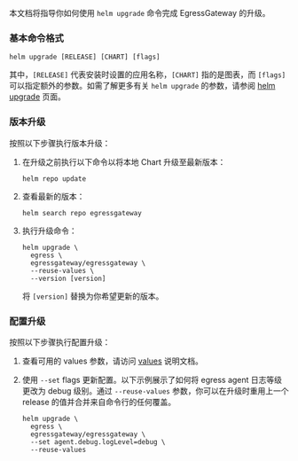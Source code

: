 本文档将指导你如何使用 `helm upgrade` 命令完成 EgressGateway 的升级。

### 基本命令格式

```shell
helm upgrade [RELEASE] [CHART] [flags]
```

其中，`[RELEASE]` 代表安装时设置的应用名称，`[CHART]` 指的是图表，而 `[flags]` 可以指定额外的参数。如需了解更多有关 `helm upgrade` 的参数，请参阅 [helm upgrade](https://helm.sh/docs/helm/helm_upgrade/) 页面。

### 版本升级

按照以下步骤执行版本升级：

1. 在升级之前执行以下命令以将本地 Chart 升级至最新版本：

    ```shell
    helm repo update
    ```

2. 查看最新的版本：

    ```shell
    helm search repo egressgateway
    ```

3. 执行升级命令：

    ```shell
    helm upgrade \
      egress \
      egressgateway/egressgateway \
      --reuse-values \
      --version [version]
    ```

   将 `[version]` 替换为你希望更新的版本。

### 配置升级

按照以下步骤执行配置升级：

1. 查看可用的 values 参数，请访问 [values](https://github.com/spidernet-io/egressgateway/tree/main/charts) 说明文档。

2. 使用 `--set` flags 更新配置。以下示例展示了如何将 egress agent 日志等级更改为 debug 级别。通过 `--reuse-values` 参数，你可以在升级时重用上一个 release 的值并合并来自命令行的任何覆盖。

    ```shell
    helm upgrade \
      egress \
      egressgateway/egressgateway \
      --set agent.debug.logLevel=debug \
      --reuse-values
    ```
